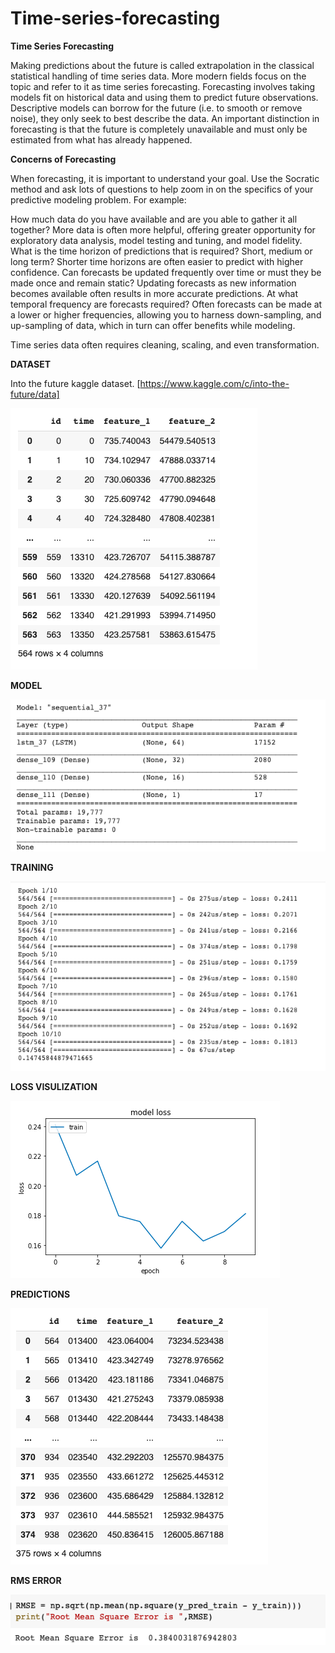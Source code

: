 # Time-series-forecasting


**Time Series Forecasting**

  Making predictions about the future is called extrapolation in the classical statistical handling of time series data. More modern fields focus on the topic and refer to it as time series forecasting. Forecasting involves taking models fit on historical data and using them to predict future observations. Descriptive models can borrow for the future (i.e. to smooth or remove noise), they only seek to best describe the data. An important distinction in forecasting is that the future is completely unavailable and must only be estimated from what has already happened.


**Concerns of Forecasting**

  When forecasting, it is important to understand your goal. Use the Socratic method and ask lots of questions to help zoom in on the specifics of your predictive modeling problem. For example:

How much data do you have available and are you able to gather it all together? More data is often more helpful, offering greater opportunity for exploratory data analysis, model testing and tuning, and model fidelity.
What is the time horizon of predictions that is required? Short, medium or long term? Shorter time horizons are often easier to predict with higher confidence.
Can forecasts be updated frequently over time or must they be made once and remain static? Updating forecasts as new information becomes available often results in more accurate predictions.
At what temporal frequency are forecasts required? Often forecasts can be made at a lower or higher frequencies, allowing you to harness down-sampling, and up-sampling of data, which in turn can offer benefits while modeling.

Time series data often requires cleaning, scaling, and even transformation.


**DATASET**

Into the future kaggle dataset. [https://www.kaggle.com/c/into-the-future/data]

<img src="Images/1.png">


**MODEL**

<img src="Images/2.png">


**TRAINING**

<img src="Images/3.png">


**LOSS VISULIZATION**

<img src="Images/4.png">


**PREDICTIONS**

<img src="Images/5.png">


**RMS ERROR**

<img src="Images/6.png">
